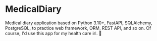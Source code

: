 # MedicalDiary
Medical diary application based on Python 3.10+, FastAPI, SQLAlchemy, PostgreSQL, to practice web framework, ORM, REST API, and so on. Of course, I'd use this app for my health care irl. 🥴
